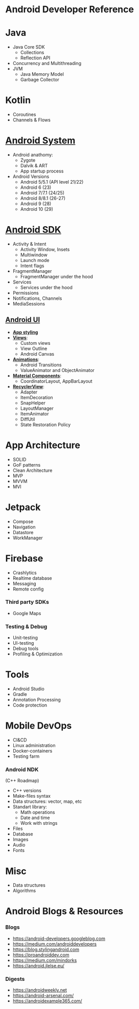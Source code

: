 # Android Developer Reference

# Java
- Java Core SDK
  - Collections
  - Reflection API
- Concurrency and Multithreading
- JVM
  - Java Memory Model
  - Garbage Collector

# Kotlin
- Coroutines
- Channels & Flows

# [Android System](android_system.md)

- Android anathomy:
  - Zygote
  - Dalvik & ART
  - App startup process
- Android Versions
  - Android 5/5.1 (API level 21/22)
  - Android 6 (23)
  - Android 7/7.1 (24/25)
  - Android 8/8.1 (26-27)
  - Android 9 (28)
  - Android 10 (29)

# [Android SDK](android_sdk.md)
- Activity & Intent
  - Activity Window, Insets
  - Multiwindow 
  - Launch mode
  - Intent flags
- FragmentManager
  - FragmentManager under the hood
- Services
  - Services under the hood
- Permissions
- Notifications, Channels
- MediaSessions

## [Android UI](android_ui.md)
- [**App styling**](android_ui.md#app-styling)
- [**Views**](android_ui.md#views):
  - Custom views
  - View Outline
  - Android Canvas
- [**Animations**](android_ui.md#animations):
  - Android Transitions
  - ValueAnimator and ObjectAnimator
- [**Material Components**](android_ui.md#material-components):
  - CoordinatorLayout, AppBarLayout
- [**RecyclerView**](android_ui.md#recyclerview):
  - Adapter
  - ItemDecoration
  - SnapHelper
  - LayoutManager
  - ItemAnimator
  - DiffUtil
  - State Restoration Policy

# App Architecture
- SOLID
- GoF patterns
- Clean Architecture
- MVP
- MVVM
- MVI

#  Jetpack
- Compose
- Navigation
- Datastore
- WorkManager

#  Firebase
- Crashlytics
- Realtime database
- Messaging
- Remote config

### Third party SDKs
- Google Maps

### Testing & Debug
- Unit-testing
- UI-testing
- Debug tools
- Profiling & Optimization

# Tools
- Android Studio
- Gradle
 - Annotation Processing
 - Code protection

# Mobile DevOps
- CI&CD
- Linux administration
- Docker-containers
- Testing farm

### Android NDK
(С++ Roadmap)

- C++ versions
- Make-files syntax
- Data structures: vector, map, etc
- Standart library:
  - Math operations
  - Date and time
  - Work with strings
- Files
- Database
- Images
- Audio
- Fonts

# Misc
- Data structures
- Algorithms

# Android Blogs & Resources

### Blogs

- https://android-developers.googleblog.com
- https://medium.com/androiddevelopers
- https://blog.stylingandroid.com
- https://proandroiddev.com
- https://medium.com/mindorks
- https://android.jlelse.eu/

### Digests
- https://androidweekly.net
- https://android-arsenal.com/
- https://androidexample365.com/
